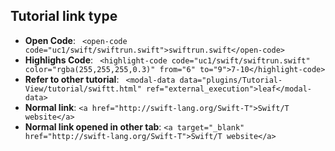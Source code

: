 ## Tutorial link type

- **Open Code**: ``` <open-code code="uc1/swift/swiftrun.swift">swiftrun.swift</open-code>```
- **Highlighs Code**: ``` <highlight-code code="uc1/swift/swiftrun.swift" color="rgba(255,255,255,0.3)" from="6" to="9">7-10</highlight-code>```
- **Refer to other tutorial**: ``` <modal-data data="plugins/Tutorial-View/tutorial/swiftt.html" ref="external_execution">leaf</modal-data>```
- **Normal link**: ```<a href="http://swift-lang.org/Swift-T">Swift/T website</a>```
- **Normal link opened in other tab**: ```<a target="_blank" href="http://swift-lang.org/Swift-T">Swift/T website</a>```


